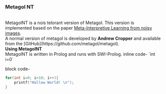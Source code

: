 <H3>Metagol NT</h3>
<br>
MetagolNT is a nois telorant version of Metagol. This version is implemented based on the paper 
   <a href="https://link.springer.com/article/10.1007/s10994-018-5710-8">Meta-Interpretive Learning from noisy images</a>.
   <br>
A normal version of metagol is developed by <b>Andrew Cropper</b> and available from the [GitHub](https://github.com/metagol/metagol).
<br>
<b>Using MetagolNT</b><br>
MetagolNT is written in Prolog and runs with SWI-Prolog.
inline code- `int i=0`

block code-
``` C
for(int i=0; i<10; i++){
    printf("Hallow World! \n");
}
```
